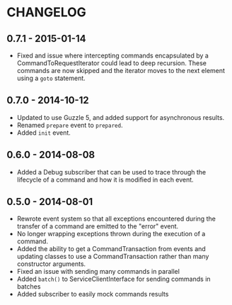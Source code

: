 # CHANGELOG

## 0.7.1 - 2015-01-14

* Fixed and issue where intercepting commands encapsulated by a
  CommandToRequestIterator could lead to deep recursion. These commands are
  now skipped and the iterator moves to the next element using a `goto`
  statement.

## 0.7.0 - 2014-10-12

* Updated to use Guzzle 5, and added support for asynchronous results.
* Renamed `prepare` event to `prepared`.
* Added `init` event.

## 0.6.0 - 2014-08-08

* Added a Debug subscriber that can be used to trace through the lifecycle of
  a command and how it is modified in each event.

## 0.5.0 - 2014-08-01

* Rewrote event system so that all exceptions encountered during the transfer
  of a command are emitted to the "error" event.
* No longer wrapping exceptions thrown during the execution of a command.
* Added the ability to get a CommandTransaction from events and updating
  classes to use a CommandTransaction rather than many constructor arguments.
* Fixed an issue with sending many commands in parallel
* Added `batch()` to ServiceClientInterface for sending commands in batches
* Added subscriber to easily mock commands results
